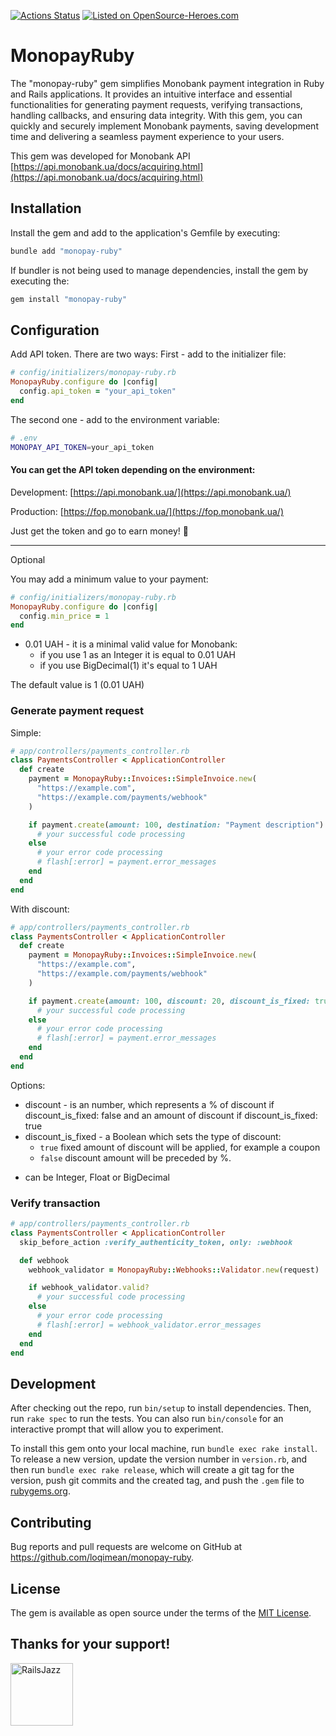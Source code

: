 [![Actions Status](https://github.com/loqimean/monopay-ruby/actions/workflows/ci.yml/badge.svg)](https://github.com/loqimean/monopay-ruby/actions)
[![Listed on OpenSource-Heroes.com](https://opensource-heroes.com/badge-v1.svg)](https://opensource-heroes.com/r/loqimean/fake_picture)

# MonopayRuby

The "monopay-ruby" gem simplifies Monobank payment integration in Ruby and Rails applications. It provides an intuitive interface and essential functionalities for generating payment requests, verifying transactions, handling callbacks, and ensuring data integrity. With this gem, you can quickly and securely implement Monobank payments, saving development time and delivering a seamless payment experience to your users.

This gem was developed for Monobank API [https://api.monobank.ua/docs/acquiring.html](https://api.monobank.ua/docs/acquiring.html)

## Installation

Install the gem and add to the application's Gemfile by executing:

```bash
bundle add "monopay-ruby"
```

If bundler is not being used to manage dependencies, install the gem by executing the:

```ruby
gem install "monopay-ruby"
```

## Configuration

Add API token. There are two ways:
First - add to the initializer file:

```ruby
# config/initializers/monopay-ruby.rb
MonopayRuby.configure do |config|
  config.api_token = "your_api_token"
end
```

The second one - add to the environment variable:

```bash
# .env
MONOPAY_API_TOKEN=your_api_token
```

#### You can get the API token depending on the environment:

Development: [https://api.monobank.ua/](https://api.monobank.ua/)

Production: [https://fop.monobank.ua/](https://fop.monobank.ua/)

Just get the token and go to earn money! 🚀


_______________________________________________________________

Optional

You may add a minimum value to your payment:

```ruby
# config/initializers/monopay-ruby.rb
MonopayRuby.configure do |config|
  config.min_price = 1
end
```
* 0.01 UAH - it is a minimal valid value for Monobank:
  - if you use 1 as an Integer it is equal to 0.01 UAH
  - if you use BigDecimal(1) it's equal to 1 UAH

The default value is 1 (0.01 UAH)


### Generate payment request

Simple:

```ruby
# app/controllers/payments_controller.rb
class PaymentsController < ApplicationController
  def create
    payment = MonopayRuby::Invoices::SimpleInvoice.new(
      "https://example.com",
      "https://example.com/payments/webhook"
    )

    if payment.create(amount: 100, destination: "Payment description")
      # your successful code processing
    else
      # your error code processing
      # flash[:error] = payment.error_messages
    end
  end
end
```

With discount:

```ruby
# app/controllers/payments_controller.rb
class PaymentsController < ApplicationController
  def create
    payment = MonopayRuby::Invoices::SimpleInvoice.new(
      "https://example.com",
      "https://example.com/payments/webhook"
    )

    if payment.create(amount: 100, discount: 20, discount_is_fixed: true, destination: "Payment description")
      # your successful code processing
    else
      # your error code processing
      # flash[:error] = payment.error_messages
    end
  end
end
```

Options:
- discount - is an number, which represents a % of discount if discount_is_fixed: false and an amount of discount if discount_is_fixed: true
- discount_is_fixed - a Boolean which sets the type of discount:
  - ```true``` fixed amount of discount will be applied, for example a coupon
  - ```false``` discount amount will be preceded by %.
* can be Integer, Float or BigDecimal


### Verify transaction

```ruby
# app/controllers/payments_controller.rb
class PaymentsController < ApplicationController
  skip_before_action :verify_authenticity_token, only: :webhook

  def webhook
    webhook_validator = MonopayRuby::Webhooks::Validator.new(request)

    if webhook_validator.valid?
      # your successful code processing
    else
      # your error code processing
      # flash[:error] = webhook_validator.error_messages
    end
  end
end
```

## Development

After checking out the repo, run `bin/setup` to install dependencies. Then, run `rake spec` to run the tests. You can also run `bin/console` for an interactive prompt that will allow you to experiment.

To install this gem onto your local machine, run `bundle exec rake install`. To release a new version, update the version number in `version.rb`, and then run `bundle exec rake release`, which will create a git tag for the version, push git commits and the created tag, and push the `.gem` file to [rubygems.org](https://rubygems.org).

## Contributing

Bug reports and pull requests are welcome on GitHub at https://github.com/loqimean/monopay-ruby.

## License

The gem is available as open source under the terms of the [MIT License](https://opensource.org/licenses/MIT).

## Thanks for your support!
[<img width="100" alt="RailsJazz" src="https://avatars.githubusercontent.com/u/104008706?s=200">](https://github.com/railsjazz)
